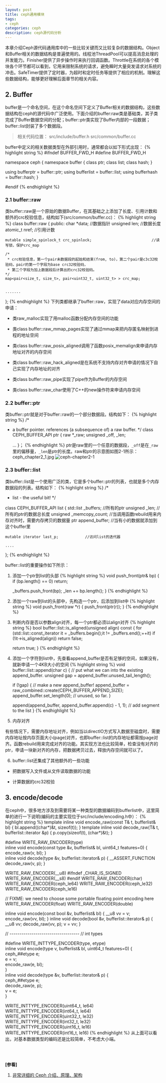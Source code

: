 ```yaml
---
layout: post
title: ceph通用模块
tags:
- ceph
categories: ceph
description: ceph源代码分析
---
```


本章介绍Ceph源代码通用库中的一些比较关键而又比较复杂的数据结构。Object和Buffer相关的数据结构是普遍使用的。线程池ThreadPool可以提高消息处理的并发能力。Finisher提供了异步操作时来执行回调函数。Throttle在系统的各个模块各个环节都可以看到，它用来限制系统的请求，避免瞬时大量突发请求对系统的冲击。SafeTimer提供了定时器，为超时和定时任务等提供了相应的机制。理解这些数据结构，能够更好理解后面章节的相关内容。

<!-- more -->


## 2. Buffer
buffer是一个命名空间，在这个命名空间下定义了Buffer相关的数据结构，这些数据结构在ceph的源代码中广泛使用。下面介绍的buffer:raw类是基础类，其子类完成了Buffer数据空间的分配；buffer::ptr类实现了Buffer内部的一段数据；buffer::list封装了多个数据段。

>相关代码位置： src/include/buffer.h src/common/buffer.cc

buffer中定义的相关数据类型在外部引用时，通常都会以如下形式出现：
{% highlight string %}
#ifndef BUFFER_FWD_H
#define BUFFER_FWD_H

namespace ceph {
  namespace buffer {
    class ptr;
    class list;
    class hash;
  }

  using bufferptr = buffer::ptr;
  using bufferlist = buffer::list;
  using bufferhash = buffer::hash;
}

#endif
{% endhighlight %}

### 2.1 buffer::raw
类buffer::raw是一个原始的数据Buffer，在其基础之上添加了长度、引用计数和额外的crc校验信息，结构如下(src/common/buffer.cc)：
{% highlight string %}
  class buffer::raw {
  public:
    char *data;                                                       //数据指针
    unsigned len;                                                     //数据长度
    atomic_t nref;                                                    //引用计数

    mutable simple_spinlock_t crc_spinlock;                           //读写锁，保护crc_map

	/*
	 * crc校验信息，第一个pair未数据段的起始和结束(from, to)，第二个pair是c3c32校验码，pair的第一个字段为base crc32校验码，
	 * 第二个字段为加上数据段后计算出的crc32校验码。
	*/
    map<pair<size_t, size_t>, pair<uint32_t, uint32_t> > crc_map;     
     

	.......
};
{% endhighlight %}
下列类都继承了buffer::raw，实现了data对应内存空间的申请：

* 类raw_malloc实现了用malloc函数分配内存空间的功能

* 类class buffer::raw_mmap_pages实现了通过mmap来把内存匿名映射到进程的地址空间

* 类class buffer::raw_posix_aligned调用了函数posix_memalign来申请内存地址对齐的内存空间

* 类class buffer::raw_hack_aligned是在系统不支持内存对齐申请的情况下自己实现了内存地址的对齐

* 类class buffer::raw_pipe实现了pipe作为Buffer的内存空间

* 类class buffer::raw_char使用了C++的new操作符来申请内存空间

### 2.2 buffer::ptr
类buffer::ptr就是对于buffer::raw的一个部分数据段。结构如下：
{% highlight string %}
/*
* a buffer pointer.  references (a subsequence of) a raw buffer.
*/
class CEPH_BUFFER_API ptr {
	raw *_raw;
	unsigned _off, _len;

	...
}；
{% endhighlight %}
ptr是raw里的一个任意的数据段，```_off```是在```_raw```里的偏移量，```_len```是ptr的长度。raw和ptr的示意图如图2-1所示：
ceph_chapter2_1.jpg
![ceph-chapter2-1](https://ivanzz1001.github.io/records/assets/img/ceph/sca/ceph_chapter2_1.jpg)

### 2.3 buffer::list
类buffer::list是一个使用广泛的类，它是多个buffer::ptr的列表，也就是多个内存数据段的列表。结构如下：
{% highlight string %}
/*
* list - the useful bit!
*/

class CEPH_BUFFER_API list {
	std::list<ptr> _buffers;            //所有的ptr
	unsigned _len;                      //所有的ptr的数据总长度
	unsigned _memcopy_count;            //当调用函数rebuild用来内存对齐时，需要内存拷贝的数据量
	ptr append_buffer;                  //当有小的数据就添加到这个buffer里

	mutable iterator last_p;            //访问list的迭代器

	....
};
{% endhighlight %}

buffer::list的重要操作如下所示：

1) 添加一个ptr到list的头部
{% highlight string %}
void push_front(ptr& bp) {
	if (bp.length() == 0)
		return;

	_buffers.push_front(bp);
	_len += bp.length();
}
{% endhighlight %}

2) 添加一个raw到list的头部中，先构造一个ptr，后添加到list中
{% highlight string %}
void push_front(raw *r) {
	push_front(ptr(r));
}
{% endhighlight %}

3) 判断内存是否以参数align对齐，每一个ptr都必须以align对齐
{% highlight string %}
bool buffer::list::is_aligned(unsigned align) const
{
	for (std::list<ptr>::const_iterator it = _buffers.begin();it != _buffers.end();++it) 
		if (!it->is_aligned(align))
			return false;

	return true;
}
{% endhighlight %}

4) 添加一个字符到list中，先查看append_buffer是否有足够的空间，如果没有，就新申请一个4KB大小的空间
{% highlight string %}
void buffer::list::append(char c)
{
	// put what we can into the existing append_buffer.
	unsigned gap = append_buffer.unused_tail_length();

	if (!gap) {
		// make a new append_buffer!
		append_buffer = raw_combined::create(CEPH_BUFFER_APPEND_SIZE);
		append_buffer.set_length(0);   // unused, so far.
	}

	append(append_buffer, append_buffer.append(c) - 1, 1);	// add segment to the list
}
{% endhighlight %}

5) 内存对齐

有些情况下，需要内存地址对齐，例如当以directIO方式写入数据至磁盘时，需要内存地址按内存页面大小(page)对齐，也即buffer::list的内存地址都需按page对齐。函数rebuild用来完成对齐的功能。其实现方法也比较简单，检查没有对齐的ptr，申请一块新对齐的内存，把数据拷贝过去，释放内存空间就可以了。

6) buffer::list还集成了其他额外的一些功能

* 把数据写入文件或从文件读取数据的功能

* 计算数据的crc32校验


## 3. encode/decode
在ceph中，很多地方涉及到需要将某一种类型的数据编码到bufferlist中，这里简单的进行一下说明(编码的主要实现位于src/include/encoding.h中）：
{% highlight string %}
template<class T>
inline void encode_raw(const T& t, bufferlist& bl)
{
  bl.append((char*)&t, sizeof(t));
}
template<class T>
inline void decode_raw(T& t, bufferlist::iterator &p)
{
  p.copy(sizeof(t), (char*)&t);
}

#define WRITE_RAW_ENCODER(type)						\
  inline void encode(const type &v, bufferlist& bl, uint64_t features=0) { encode_raw(v, bl); } \
  inline void decode(type &v, bufferlist::iterator& p) { __ASSERT_FUNCTION decode_raw(v, p); }

WRITE_RAW_ENCODER(__u8)
#ifndef _CHAR_IS_SIGNED
WRITE_RAW_ENCODER(__s8)
#endif
WRITE_RAW_ENCODER(char)
WRITE_RAW_ENCODER(ceph_le64)
WRITE_RAW_ENCODER(ceph_le32)
WRITE_RAW_ENCODER(ceph_le16)

// FIXME: we need to choose some portable floating point encoding here
WRITE_RAW_ENCODER(float)
WRITE_RAW_ENCODER(double)

inline void encode(const bool &v, bufferlist& bl) {
  __u8 vv = v;
  encode_raw(vv, bl);
}
inline void decode(bool &v, bufferlist::iterator& p) {
  __u8 vv;
  decode_raw(vv, p);
  v = vv;
}


// -----------------------------------
// int types

#define WRITE_INTTYPE_ENCODER(type, etype)				\
  inline void encode(type v, bufferlist& bl, uint64_t features=0) {	\
    ceph_##etype e;					                \
    e = v;                                                              \
    encode_raw(e, bl);							\
  }									\
  inline void decode(type &v, bufferlist::iterator& p) {		\
    ceph_##etype e;							\
    decode_raw(e, p);							\
    v = e;								\
  }

WRITE_INTTYPE_ENCODER(uint64_t, le64)
WRITE_INTTYPE_ENCODER(int64_t, le64)
WRITE_INTTYPE_ENCODER(uint32_t, le32)
WRITE_INTTYPE_ENCODER(int32_t, le32)
WRITE_INTTYPE_ENCODER(uint16_t, le16)
WRITE_INTTYPE_ENCODER(int16_t, le16)
{% endhighlight %}
从上面可以看出，对基本数据类型的编码还是比较简单，不考虑大小端。




<br />
<br />

**[参看]**

1. [非常详细的 Ceph 介绍、原理、架构](https://blog.csdn.net/mingongge/article/details/100788388)





<br />
<br />
<br />


